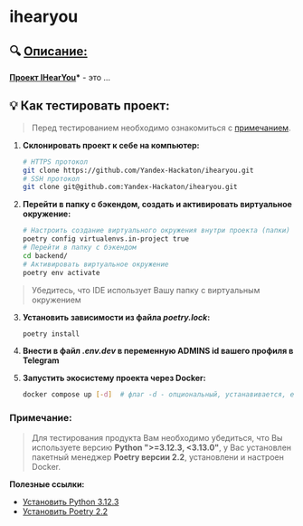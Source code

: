 # ihearyou

## 🔍 <u>Описание:</u>

**<u>Проект IHearYou</u>\*** - это ...


## 💡 Как тестировать проект:
> Перед тестированием необходимо ознакомиться с [примечанием](#примечание).

1. **Склонировать проект к себе на компьютер:**
    ```bash
    # HTTPS протокол
    git clone https://github.com/Yandex-Hackaton/ihearyou.git
    # SSH протокол
    git clone git@github.com:Yandex-Hackaton/ihearyou.git
    ```

2. **Перейти в папку с бэкендом, создать и активировать виртуальное окружение:**
    ```bash
    # Настроить создание виртуального окружения внутри проекта (папки)
    poetry config virtualenvs.in-project true
    # Перейти в папку с бэкендом
    cd backend/
    # Активировать виртуальное окружение
    poetry env activate
    ```
> Убедитесь, что IDE использует Вашу папку с виртуальным окружением

3. **Установить зависимости из файла *poetry.lock*:**
    ```bash
    poetry install
    ```
    
4. **Внести в файл *.env.dev* в переменную ADMINS id вашего профиля в Telegram**

5. **Запустить экосистему проекта через Docker:**
    ```bash
    docker compose up [-d]  # флаг -d - опциональный, устанавивается, если важно отслеживать логи прямо в Bash терминале
    ```

### Примечание:
> Для тестирования продукта Вам необходимо убедиться, что Вы используете версию **Python ">=3.12.3, \<3.13.0"**, у Вас установлен пакетный менеджер **Poetry версии 2.2**, установлени и настроен Docker.

**Полезные ссылки:**
- [Установить Python 3.12.3](https://www.python.org/downloads/release/python-3123/)
- [Установить Poetry 2.2](https://python-poetry.org/docs/#installation)
